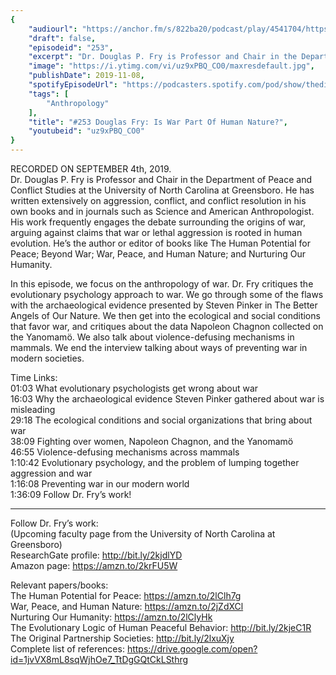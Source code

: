 ```yaml
---
{
	"audiourl": "https://anchor.fm/s/822ba20/podcast/play/4541704/https%3A%2F%2Fd3ctxlq1ktw2nl.cloudfront.net%2Fproduction%2F2019-8-7%2F22706525-44100-2-df88a361ce7c2.m4a",
	"draft": false,
	"episodeid": "253",
	"excerpt": "Dr. Douglas P. Fry is Professor and Chair in the Department of Peace and Conflict Studies at the University of North Carolina at Greensboro. He has written extensively on aggression, conflict, and conflict resolution in his own books and in journals such as Science and American Anthropologist. His work frequently engages the debate surrounding the origins of war, arguing against claims that war or lethal aggression is rooted in human evolution. He’s the author or editor of books like The Human Potential for Peace; Beyond War; War, Peace, and Human Nature; and Nurturing Our Humanity.",
	"image": "https://i.ytimg.com/vi/uz9xPBQ_CO0/maxresdefault.jpg",
	"publishDate": 2019-11-08,
	"spotifyEpisodeUrl": "https://podcasters.spotify.com/pod/show/thedissenter/episodes/253-Douglas-Fry-Is-War-Part-Of-Human-Nature-e593q8",
	"tags": [
		"Anthropology"
	],
	"title": "#253 Douglas Fry: Is War Part Of Human Nature?",
	"youtubeid": "uz9xPBQ_CO0"
}
---
```

RECORDED ON SEPTEMBER 4th, 2019.  
Dr. Douglas P. Fry is Professor and Chair in the Department of Peace and Conflict Studies at the University of North Carolina at Greensboro. He has written extensively on aggression, conflict, and conflict resolution in his own books and in journals such as Science and American Anthropologist. His work frequently engages the debate surrounding the origins of war, arguing against claims that war or lethal aggression is rooted in human evolution. He’s the author or editor of books like The Human Potential for Peace; Beyond War; War, Peace, and Human Nature; and Nurturing Our Humanity.

In this episode, we focus on the anthropology of war. Dr. Fry critiques the evolutionary psychology approach to war. We go through some of the flaws with the archaeological evidence presented by Steven Pinker in The Better Angels of Our Nature. We then get into the ecological and social conditions that favor war, and critiques about the data Napoleon Chagnon collected on the Yanomamö. We also talk about violence-defusing mechanisms in mammals. We end the interview talking about ways of preventing war in modern societies.

Time Links:  
<time>01:03</time> What evolutionary psychologists get wrong about war  
<time>16:03</time> Why the archaeological evidence Steven Pinker gathered about war is misleading  
<time>29:18</time> The ecological conditions and social organizations that bring about war  
<time>38:09</time> Fighting over women, Napoleon Chagnon, and the Yanomamö  
<time>46:55</time> Violence-defusing mechanisms across mammals  
<time>1:10:42</time> Evolutionary psychology, and the problem of lumping together aggression and war  
<time>1:16:08</time> Preventing war in our modern world  
<time>1:36:09</time> Follow Dr. Fry’s work!

---

Follow Dr. Fry’s work:  
(Upcoming faculty page from the University of North Carolina at Greensboro)  
ResearchGate profile: http://bit.ly/2kjdlYD  
Amazon page: https://amzn.to/2krFU5W

Relevant papers/books:  
The Human Potential for Peace: https://amzn.to/2lClh7g  
War, Peace, and Human Nature: https://amzn.to/2jZdXCl  
Nurturing Our Humanity: https://amzn.to/2lClyHk  
The Evolutionary Logic of Human Peaceful Behavior: http://bit.ly/2kjeC1R  
The Original Partnership Societies: http://bit.ly/2lxuXjy  
Complete list of references: https://drive.google.com/open?id=1jvVX8mL8sqWjhOe7_TtDgGQtCkLSthrg
